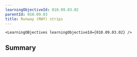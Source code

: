```yaml
---
learningObjectiveId: 010.09.03.02
parentId: 010.09.03
title: Runway (RWY) strips
---
```


```tsx eval
<LearningOBjectives learningObjectiveId={010.09.03.02} />
```

## Summary
